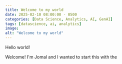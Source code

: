 ```yaml
---
title: Welcome to my world
date: 2025-02-10 08:00:00 - 0500
categories: [Data Science, Analytics, AI, GenAI]
tags: [datascience, ai, analytics]
image: 
alt: "Welcome to my world"
---
```


Hello world!

Welcome! I'm Jomal and I wanted to start this with the


